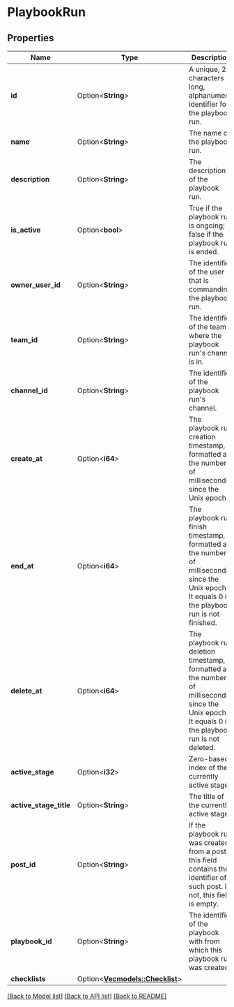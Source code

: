 # PlaybookRun

## Properties

Name | Type | Description | Notes
------------ | ------------- | ------------- | -------------
**id** | Option<**String**> | A unique, 26 characters long, alphanumeric identifier for the playbook run. | [optional]
**name** | Option<**String**> | The name of the playbook run. | [optional]
**description** | Option<**String**> | The description of the playbook run. | [optional]
**is_active** | Option<**bool**> | True if the playbook run is ongoing; false if the playbook run is ended. | [optional]
**owner_user_id** | Option<**String**> | The identifier of the user that is commanding the playbook run. | [optional]
**team_id** | Option<**String**> | The identifier of the team where the playbook run's channel is in. | [optional]
**channel_id** | Option<**String**> | The identifier of the playbook run's channel. | [optional]
**create_at** | Option<**i64**> | The playbook run creation timestamp, formatted as the number of milliseconds since the Unix epoch. | [optional]
**end_at** | Option<**i64**> | The playbook run finish timestamp, formatted as the number of milliseconds since the Unix epoch. It equals 0 if the playbook run is not finished. | [optional]
**delete_at** | Option<**i64**> | The playbook run deletion timestamp, formatted as the number of milliseconds since the Unix epoch. It equals 0 if the playbook run is not deleted. | [optional]
**active_stage** | Option<**i32**> | Zero-based index of the currently active stage. | [optional]
**active_stage_title** | Option<**String**> | The title of the currently active stage. | [optional]
**post_id** | Option<**String**> | If the playbook run was created from a post, this field contains the identifier of such post. If not, this field is empty. | [optional]
**playbook_id** | Option<**String**> | The identifier of the playbook with from which this playbook run was created. | [optional]
**checklists** | Option<[**Vec<models::Checklist>**](Checklist.md)> |  | [optional]

[[Back to Model list]](../README.md#documentation-for-models) [[Back to API list]](../README.md#documentation-for-api-endpoints) [[Back to README]](../README.md)


